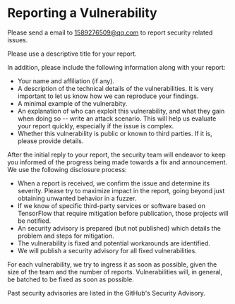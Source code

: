 # Reporting a Vulnerability

Please send a email to 1589276509@qq.com to report security related issues.

Please use a descriptive title for your report.

In addition, please include the following information along with your report:

- Your name and affiliation (if any).
- A description of the technical details of the vulnerabilities. It is very important to let us know how we can reproduce your findings.
- A minimal example of the vulnerabity.
- An explanation of who can exploit this vulnerability, and what they gain when doing so -- write an attack scenario. This will help us evaluate your report quickly, especially if the issue is complex.
- Whether this vulnerability is public or known to third parties. If it is, please provide details.

After the initial reply to your report, the security team will endeavor to keep you informed of the progress being made towards a fix and announcement. We use the following disclosure process:

- When a report is received, we confirm the issue and determine its severity. Please try to maximize impact in the report, going beyond just obtaining unwanted behavior in a fuzzer.
- If we know of specific third-party services or software based on TensorFlow that require mitigation before publication, those projects will be notified.
- An security advisory is prepared (but not published) which details the problem and steps for mitigation.
- The vulnerability is fixed and potential workarounds are identified.
- We will publish a security advisory for all fixed vulnerabilities.

For each vulnerability, we try to ingress it as soon as possible, given the size of the team and the number of reports. Vulnerabilities will, in general, be batched to be fixed as soon as possible.

Past security advisories are listed in the GitHub's Security Advisory.
